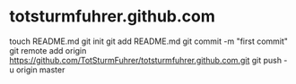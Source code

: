 totsturmfuhrer.github.com
=========================
touch README.md
git init
git add README.md
git commit -m "first commit"
git remote add origin https://github.com/TotSturmFuhrer/totsturmfuhrer.github.com.git
git push -u origin master
